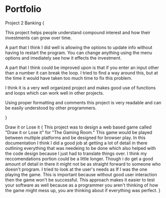 # Portfolio

Project 2 Banking {

This project helps people understand compound interest and how their investments can grow over time. 

A part that I think I did well is allowing the options to update info without having to restart the program. 
You can change anything using the menu options and imediately see how it effects the investment.

A part that I think could be improved upon is that if you enter an input other than a number it can break the loop. 
I tried to find a way around this, but at the time it would have taken too much time to fix this problem.

I think it is a very well organized project and makes good use of functions and loops which can work well in other projects.

Using proper formatting and comments this project is very readable and can be easily understood by other programmers.

}


Draw it or Lose it { This project was to design a web based game called "Draw it or Lose it" for "The Gaming Room." This game would be played between multiple platforms and be designed for browser play. 
In this documentation I think I did a good job at getting a lot of detail in there outlining everything that was needeing to be done which also helped with the code design because I just had to translate things over.
I think my reccomendations portion could be a little longer. Though i do get a good amount of detail in there it might not be as straight forward to someone who doesn't program. 
I tried to look at the user's needs as If I was the one playing the game. This is important because without good user interaction then the game won't be successful. 
This approach makes it easier to test your software as well because as a programmer you aren't thinking of how the game might mess up, you are thinking about if everything was perfect.
}
